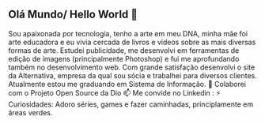 ## Olá Mundo/ Hello World 👋


Sou apaixonada por tecnologia, tenho a arte em meu DNA, minha mãe foi arte educadora e eu vivia cercada de livros e vídeos sobre as mais diversas formas de arte.
Estudei publicidade, me desenvolvi em ferramentas de edição de imagens (principalmente Photoshop) e fui me aprofundando também no desenvolvimento web. Com grande satisfação desenvolvi o site da Alternativa, empresa da qual sou sócia e trabalhei para diversos clientes. Atualmente estou me graduando em Sistema de Informação.
 👯 Colaborei com o Projeto Open Source da Dio
📫 Me convide no Linkedin :
⚡ Curiosidades: Adoro séries, games e fazer caminhadas, principlamente em áreas verdes.


